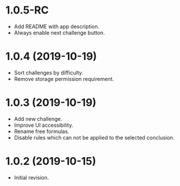 <!--
	Markdown

	Copyright 2019 Andy Poudret. All rights reserved.
-->

# 1.0.5-RC
  - Add README with app description.
  - Always enable next challenge button.

# 1.0.4 (2019-10-19)
  - Sort challenges by difficulty.
  - Remove storage permission requirement.

# 1.0.3 (2019-10-19)
  - Add new challenge.
  - Improve UI accessibility.
  - Rename free formulas.
  - Disable rules which can not be applied to the selected conclusion.

# 1.0.2 (2019-10-15)
  - Initial revision.
